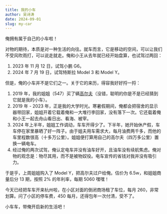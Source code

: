 ```yaml
---
title: 我的小车 
author: 吴诗涛
date: 2024-09-01
slug: my-car
---
```


俺拥有属于自己的小车啦！

对物的期待，本质是对一种生活的向往。就车而言，它是移动的空间，可以让我们不受风吹雨打，可以说走就走。俺和小王从去年就已经开始盘算，也试驾过两回：

1. 2023 年 11 月 12 日，试驾小鹏 G6。
1. 2024 年 7 月 19 日，试驾特斯拉 Model 3 和 Model Y。

但是，俺的小车并不是它们之一。关于它的来历，得容我好好捋一捋：

1. 2019 年，我的姐姐（547）买了辆[高尔夫](https://www.autohome.com.cn/spec/39406/)（没错，聪明的你是不是已经猜到它就是我的小车）。
1. 2019 年 - 2023 年，正是我的大学时光。寒暑假期间，俺都会把宿舍的显示器带回家，姐姐开着它载着俺和一大堆行李回家，没有落下一次。它还载着俺和小王一起去舟山看日出、看海、被宰。
1. 2024 年上半年，姐姐工作调动，车车开得少了。下半年，她开始休产假，车车停在家里暴晒了好一阵子。由于姐夫用车需求大，每月油费两千多，而他的车里程数很高（十多万公里）。姐姐便打算用自己的高尔夫（四万多公里）置换一辆电车。
1. 经过俺的两次试驾，俺认定电车并没有油车好开，且油车没有续航焦虑。俺对物的观念是：物尽其用，而不是被物奴役。电车宣传的省钱对我并没有吸引力。

于是乎，上周姐姐购入了 Model Y，把高尔夫过户给俺。估价为 6.5w，和姐姐商量后分 13 期，按照 2% 的年利率，每期 5060 嘿嘿！

今天已经把车车开来杭州啦，在小区对面的倒闭商场租了车位，每月 260，非常划算。问了小区的停车费，450 每月，还得包年一次付清，受不了。

小车车，带俺开启新的生活吧！
